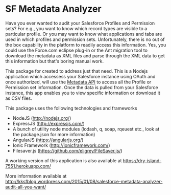 # SF Metadata Analyzer

Have you ever wanted to audit your Salesforce Profiles and Permission sets? For e.g., you want to know which record types are visible to a particular profile. Or you may want to know what applications and tabs are used in which profiles and permission sets. Unfortunately, there is no out of the box capability in the platform to readily access this information. Yes, you could use the Force.com eclipse plug-in or the Ant migration tool to download the metadata as XML files and parse through the XML data to get this information but that's boring manual work. 

This package for created to address just that need. This is a Nodejs application which accessess your Salesforce instance using OAuth and once authorized, will use the [Metadata API](https://www.salesforce.com/us/developer/docs/api_meta/) to access all the Profile or Permission set information. Once the data is pulled from your Salesforce instance, this app enables you to view specific information or download it as CSV files.

This package uses the following technologies and frameworks
* NodeJS 	(http://nodejs.org/)
* ExpressJS (http://expressjs.com/)
* A bunch of utility node modules (lodash, q, soap, rqeuest etc., look at the package.json for more information)
* AngularJS (https://angularjs.org/)
* Ionic Framework (http://ionicframework.com/)
* Filesaver.js (https://github.com/eligrey/FileSaver.js/)

A working version of this application is also available at https://dry-island-7551.herokuapp.com/

More information available at http://kksfblog.wordpress.com/2015/01/08/salesforce-metadata-analyzer-audit-all-you-want/



